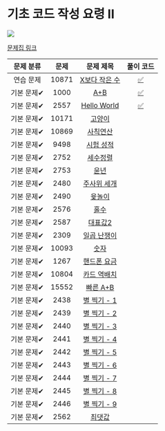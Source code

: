 # 기초 코드 작성 요령 II

<img src="https://progress-bar.dev/3/?scale=27&title=progress&width=500&color=babaca&suffix=/27"/>

[문제집 링크](https://www.acmicpc.net/workbook/view/7306)

| 문제 분류  | 문제  |                       문제 제목                        |              풀이 코드               |
| :--------: | :---: | :----------------------------------------------------: | :----------------------------------: |
| 연습 문제  | 10871 | [X보다 작은 수](https://www.acmicpc.net/problem/10871) | [:white_check_mark:](BOJ_10871.cpp) |
| 기본 문제✔ | 1000  |      [A+B](https://www.acmicpc.net/problem/1000)       | [:white_check_mark:](BOJ_10000.cpp) |
| 기본 문제✔ | 2557  |  [Hello World](https://www.acmicpc.net/problem/2557)   | [:white_check_mark:](BOJ_2557.cpp) |
| 기본 문제✔ | 10171 |    [고양이](https://www.acmicpc.net/problem/10171)     |                                      |
| 기본 문제✔ | 10869 |   [사칙연산](https://www.acmicpc.net/problem/10869)    |                                      |
| 기본 문제✔ | 9498  |   [시험 성적](https://www.acmicpc.net/problem/9498)    |                                      |
| 기본 문제✔ | 2752  |    [세수정렬](https://www.acmicpc.net/problem/2752)    |                                      |
| 기본 문제✔ | 2753  |      [윤년](https://www.acmicpc.net/problem/2753)      |                                      |
| 기본 문제✔ | 2480  |  [주사위 세개](https://www.acmicpc.net/problem/2480)   |                                      |
| 기본 문제✔ | 2490  |     [윷놀이](https://www.acmicpc.net/problem/2490)     |                                      |
| 기본 문제✔ | 2576  |      [홀수](https://www.acmicpc.net/problem/2576)      |                                      |
| 기본 문제✔ | 2587  |    [대표값2](https://www.acmicpc.net/problem/2587)     |                                      |
| 기본 문제✔ | 2309  |  [일곱 난쟁이](https://www.acmicpc.net/problem/2309)   |                                      |
| 기본 문제✔ | 10093 |     [숫자](https://www.acmicpc.net/problem/10093)      |                                      |
| 기본 문제✔ | 1267  |  [핸드폰 요금](https://www.acmicpc.net/problem/1267)   |                                      |
| 기본 문제✔ | 10804 |  [카드 역배치](https://www.acmicpc.net/problem/10804)  |                                      |
| 기본 문제✔ | 15552 |   [빠른 A+B](https://www.acmicpc.net/problem/15552)    |                                      |
| 기본 문제✔ | 2438  |  [별 찍기 - 1](https://www.acmicpc.net/problem/2438)   |                                      |
| 기본 문제✔ | 2439  |  [별 찍기 - 2](https://www.acmicpc.net/problem/2439)   |                                      |
| 기본 문제✔ | 2440  |  [별 찍기 - 3](https://www.acmicpc.net/problem/2440)   |                                      |
| 기본 문제✔ | 2441  |  [별 찍기 - 4](https://www.acmicpc.net/problem/2441)   |                                      |
| 기본 문제✔ | 2442  |  [별 찍기 - 5](https://www.acmicpc.net/problem/2442)   |                                      |
| 기본 문제✔ | 2443  |  [별 찍기 - 6](https://www.acmicpc.net/problem/2443)   |                                      |
| 기본 문제✔ | 2444  |  [별 찍기 - 7](https://www.acmicpc.net/problem/2444)   |                                      |
| 기본 문제✔ | 2445  |  [별 찍기 - 8](https://www.acmicpc.net/problem/2445)   |                                      |
| 기본 문제✔ | 2446  |  [별 찍기 - 9](https://www.acmicpc.net/problem/2446)   |                                      |
| 기본 문제✔ | 2562  |     [최댓값](https://www.acmicpc.net/problem/2562)     |                                      |
